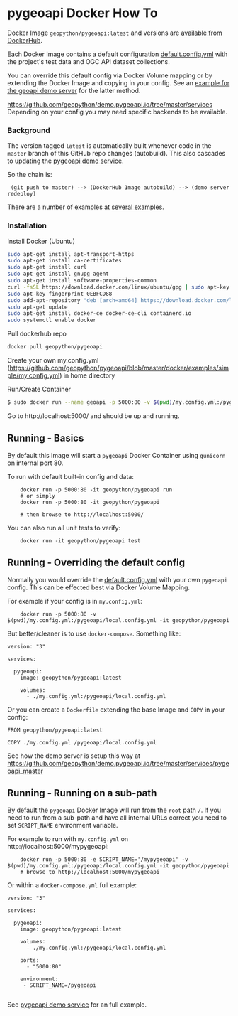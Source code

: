# pygeoapi Docker How To

Docker Image `geopython/pygeoapi:latest` and versions are [available from DockerHub](https://hub.docker.com/r/geopython/pygeoapi).

Each Docker Image contains a default configuration [default.config.yml](default.config.yml) with the project's test data and OGC API dataset collections.

You can override this default config via Docker Volume mapping or by extending the Docker Image and copying in your config. See an [example for the geoapi demo server](https://github.com/geopython/demo.pygeoapi.io/tree/master/services/pygeoapi) for the latter method.

https://github.com/geopython/demo.pygeoapi.io/tree/master/services Depending on your config you may need specific backends to be available.

### Background

The version tagged `latest` is automatically built whenever code in the `master` branch of this GitHub repo changes (autobuild). This also cascades to updating the [pygeoapi demo service](https://demo.pygeoapi.io/master).

So the chain is:

```
 (git push to master) --> (DockerHub Image autobuild) --> (demo server redeploy)

```

There are a number of examples at [several examples](https://github.com/geopython/pygeoapi/blob/master/docker/examples).

### Installation

Install Docker (Ubuntu)

```bash
sudo apt-get install apt-transport-https
sudo apt-get install ca-certificates
sudo apt-get install curl
sudo apt-get install gnupg-agent
sudo apt-get install software-properties-common
curl -fsSL https://download.docker.com/linux/ubuntu/gpg | sudo apt-key add –
sudo apt-key fingerprint 0EBFCD88
sudo add-apt-repository "deb [arch=amd64] https://download.docker.com/linux/ubuntu $(lsb_release -cs) stable"
sudo apt-get update
sudo apt-get install docker-ce docker-ce-cli containerd.io
sudo systemctl enable docker
```
Pull dockerhub repo

```bash
docker pull geopython/pygeoapi
```
Create your own my.config.yml (https://github.com/geopython/pygeoapi/blob/master/docker/examples/simple/my.config.yml) in home directory

Run/Create Container

``` bash
$ sudo docker run --name geoapi -p 5000:80 -v $(pwd)/my.config.yml:/pygeoapi/local.config.yml -it geopython/pygeoapi
```

Go to http://localhost:5000/ and should be up and running.

## Running - Basics

By default this Image will start a `pygeoapi` Docker Container
using `gunicorn` on internal port 80.

To run with default built-in config and data:

```
	docker run -p 5000:80 -it geopython/pygeoapi run
	# or simply
	docker run -p 5000:80 -it geopython/pygeoapi

    # then browse to http://localhost:5000/
```

You can also run all unit tests to verify:

```
	docker run -it geopython/pygeoapi test
```

## Running - Overriding the default config

Normally you would override the [default.config.yml](default.config.yml) with your own `pygeoapi` config.
This can be effected best via Docker Volume Mapping.

For example if your config is in `my.config.yml`:

```
	docker run -p 5000:80 -v $(pwd)/my.config.yml:/pygeoapi/local.config.yml -it geopython/pygeoapi
```

But better/cleaner is to use `docker-compose`. Something like:

```
version: "3"

services:

  pygeoapi:
    image: geopython/pygeoapi:latest

    volumes:
      - ./my.config.yml:/pygeoapi/local.config.yml

```

Or you can create a `Dockerfile` extending the base Image and `COPY` in your config:

```
FROM geopython/pygeoapi:latest

COPY ./my.config.yml /pygeoapi/local.config.yml

```

See how the demo server is setup this way at
https://github.com/geopython/demo.pygeoapi.io/tree/master/services/pygeoapi_master

## Running - Running on a sub-path

By default the `pygeoapi` Docker Image will run from the `root` path `/`.
If you need to run from a sub-path and have all internal URLs correct
you need to set `SCRIPT_NAME` environment variable.

For example to run with `my.config.yml` on http://localhost:5000/mypygeoapi:

```
	docker run -p 5000:80 -e SCRIPT_NAME='/mypygeoapi' -v $(pwd)/my.config.yml:/pygeoapi/local.config.yml -it geopython/pygeoapi
	# browse to http://localhost:5000/mypygeoapi
```

Or within a `docker-compose.yml` full example:

```
version: "3"

services:

  pygeoapi:
    image: geopython/pygeoapi:latest

    volumes:
      - ./my.config.yml:/pygeoapi/local.config.yml

    ports:
      - "5000:80"

    environment:
     - SCRIPT_NAME=/pygeoapi


```

See [pygeoapi demo service](https://github.com/geopython/demo.pygeoapi.io/tree/master/services/pygeoapi)
for an full example.




